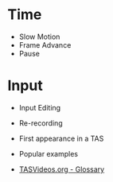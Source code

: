 # Time
- Slow Motion
- Frame Advance
- Pause

# Input
- Input Editing
- Re-recording

- First appearance in a TAS
- Popular examples
- [TASVideos.org - Glossary](https://tasvideos.org/Glossary)